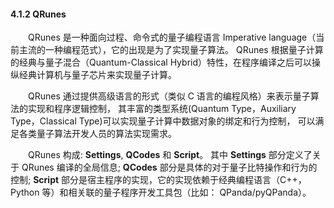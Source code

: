 #### 4.1.2 QRunes

&emsp;&emsp;QRunes 是一种面向过程、命令式的量子编程语言 Imperative language（当前主流的一种编程范式），它的出现是为了实现量子算法。 
QRunes 根据量子计算的经典与量子混合（Quantum-Classical Hybrid）特性，在程序编译之后可以操纵经典计算机与量子芯片来实现量子计算。

&emsp;&emsp;QRunes 通过提供高级语言的形式（类似 C 语言的编程风格）来表示量子算法的实现和程序逻辑控制，
其丰富的类型系统(Quantum Type，Auxiliary Type，Classical Type)可以实现量子计算中数据对象的绑定和行为控制，
可以满足各类量子算法开发人员的算法实现需求。

&emsp;&emsp;QRunes 构成: **Settings**, **QCodes** 和 **Script**。
其中 **Settings** 部分定义了关于 QRunes 编译的全局信息; 
**QCodes** 部分是具体的对于量子比特操作和行为的控制; 
**Script** 部分是宿主程序的实现，它的实现依赖于经典编程语言（C++， Python 等）和相关联的量子程序开发工具包（比如： QPanda/pyQPanda）。